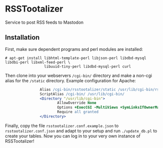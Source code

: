 # RSSTootalizer

Service to post RSS feeds to Mastodon

## Installation

First, make sure dependent programs and perl modules are installed:
```
# apt-get install libhtml-template-perl libjson-perl libdbd-mysql libdbi-perl libxml-feed-perl \
                  libuuid-tiny-perl libdbd-mysql-perl curl
```

Then clone into your webservers ``/cgi-bin/`` directory and make a non-cgi alias for the ``/static`` directory.
Example configuration for Apache:
``` apache
                Alias /cgi-bin/rsstootalizer/static /usr/lib/cgi-bin/rsstootalizer/static
                ScriptAlias /cgi-bin/ /usr/lib/cgi-bin/
                <Directory "/usr/lib/cgi-bin">
                        AllowOverride None
                        Options +ExecCGI -MultiViews +SymLinksIfOwnerMatch
                        Require all granted
                </Directory>
```

Finally, copy the file ``rsstootalizer.conf.example.json`` to ``rsstootalizer.conf.json`` and adapt to your setup and run ``./update_db.pl`` to create your tables.
Now you can log in to your very own instance of RSSTootalizer!
